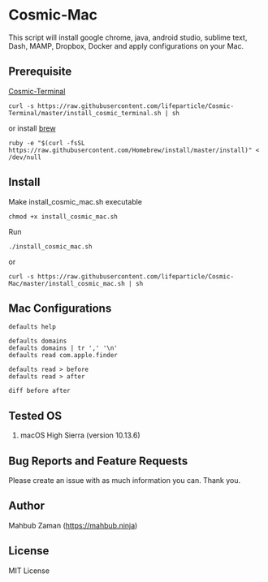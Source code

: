 # Cosmic-Mac

This script will install google chrome, java, android studio, sublime text, Dash, MAMP, Dropbox, Docker and apply configurations on your Mac.

## Prerequisite
[Cosmic-Terminal](https://github.com/lifeparticle/Cosmic-Terminal)
```
curl -s https://raw.githubusercontent.com/lifeparticle/Cosmic-Terminal/master/install_cosmic_terminal.sh | sh
```
or install [brew](https://brew.sh)
```
ruby -e "$(curl -fsSL https://raw.githubusercontent.com/Homebrew/install/master/install)" < /dev/null
````

## Install

Make install_cosmic_mac.sh executable
```
chmod +x install_cosmic_mac.sh
```

Run
```
./install_cosmic_mac.sh
```

or

```
curl -s https://raw.githubusercontent.com/lifeparticle/Cosmic-Mac/master/install_cosmic_mac.sh | sh
```
## Mac Configurations
```
defaults help

defaults domains
defaults domains | tr ',' '\n'
defaults read com.apple.finder

defaults read > before
defaults read > after

diff before after
```

## Tested OS
1. macOS High Sierra (version 10.13.6)

## Bug Reports and Feature Requests
Please create an issue with as much information you can. Thank you.

## Author
Mahbub Zaman (https://mahbub.ninja)

## License
MIT License
